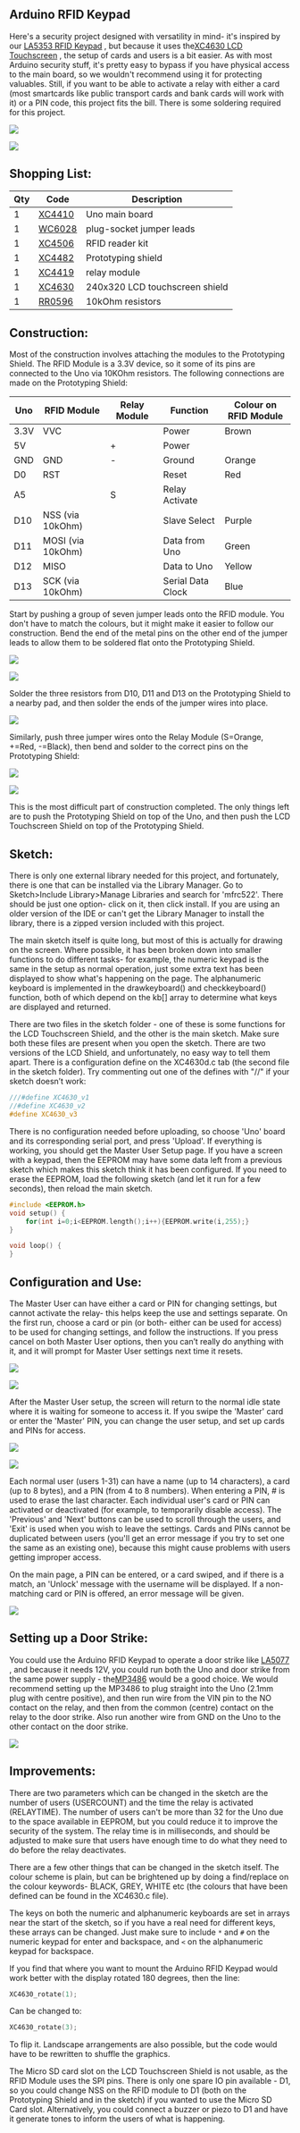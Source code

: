 
## Arduino RFID Keypad

Here's a security project designed with versatility in mind- it's inspired by our [LA5353 RFID Keypad](https://jaycar.com.au/p/LA5353) ,  but because it uses the[XC4630 LCD Touchscreen](https://jaycar.com.au/p/XC4630) , the setup of cards and users is a bit easier. As with most Arduino security stuff, it's pretty easy to bypass if you have physical access to the main board, so we wouldn't recommend using it for protecting valuables. Still, if you want to be able to activate a relay with either a card (most smartcards like public transport cards and bank cards will work with it) or a PIN code, this project fits the bill. There is some soldering required for this project.

![](images/sample-1.png)

![](images/sample-2.png)

## Shopping List:

|Qty| Code | Description |
|---|---|---|
|1 | [XC4410](http://jaycar.com.au/p/XC4410) | Uno main board
|1 | [WC6028](http://jaycar.com.au/p/WC6028) | plug-socket jumper leads
|1 | [XC4506](http://jaycar.com.au/p/XC4506) | RFID reader kit
|1 | [XC4482](http://jaycar.com.au/p/XC4482) | Prototyping shield
|1 | [XC4419](http://jaycar.com.au/p/XC4419) | relay module
|1 | [XC4630](http://jaycar.com.au/p/XC4630) | 240x320 LCD touchscreen shield
|1 | [RR0596](http://jaycar.com.au/p/RR0596) | 10kOhm resistors

## Construction:

Most of the construction involves attaching the modules to the Prototyping Shield.  The RFID Module is a 3.3V device, so it some of its pins are connected to the Uno via 10KOhm resistors. The following connections are made on the Prototyping Shield:

|Uno|RFID Module|Relay Module|Function|Colour on RFID Module
|---|---|---|---|---
|3.3V|VVC||Power|Brown
|5V||+|Power|
|GND|GND|-|Ground|Orange
|D0|RST||Reset|Red
|A5||S|Relay Activate|
|D10|NSS (via 10kOhm)||Slave Select|Purple
|D11|MOSI (via 10kOhm)||Data from Uno|Green
|D12|MISO||Data to Uno|Yellow
|D13|SCK (via 10kOhm)||Serial Data Clock|Blue

Start by pushing a group of seven jumper leads onto the RFID module. You don't have to match the colours, but it might make it easier to follow our construction. Bend the end of the metal pins on the other end of the jumper leads to allow them to be soldered flat onto the Prototyping Shield.

![](images/step-1.png)

![](images/step-2.png)

Solder the three resistors from D10, D11 and D13 on the Prototyping Shield to a nearby pad, and then solder the ends of the jumper wires into place.

![](images/step-3.png)

Similarly, push three jumper wires onto the Relay Module (S=Orange, +=Red, -=Black), then bend and solder to the correct pins on the Prototyping Shield:

![](images/step-4.png)

![](images/step-5.png)

This is the most difficult part of construction completed. The only things left are to push the Prototyping Shield on top of the Uno, and then push the LCD Touchscreen Shield on top of the Prototyping Shield.

## Sketch:

There is only one external library needed for this project, and fortunately, there is one that can be installed via the Library Manager. Go to Sketch>Include Library>Manage Libraries and search for 'mfrc522'. There should be just one option- click on it, then click install. If you are using an older version of the IDE or can't get the Library Manager to install the library, there is a zipped version included with this project.

The main sketch itself is quite long, but most of this is actually for drawing on the screen. Where possible, it has been broken down into smaller functions to do different tasks- for example, the numeric keypad is the same in the setup as normal operation, just some extra text has been displayed to show what's happening on the page. The alphanumeric keyboard is implemented in the drawkeyboard() and checkkeyboard() function, both of which depend on the kb[] array to determine what keys are displayed and returned.

There are two files in the sketch folder - one of these is some functions for the LCD Touchscreen Shield, and the other is the main sketch. Make sure both these files are present when you open the sketch. There are two versions of the LCD Shield, and unfortunately, no easy way to tell them apart. There is a configuration define on the XC4630d.c tab (the second file in the sketch folder). Try commenting out one of the defines with "//" if your sketch doesn’t work:

```c
///#define XC4630_v1
//#define XC4630_v2
#define XC4630_v3
```

There is no configuration needed before uploading, so choose 'Uno' board and its corresponding serial port, and press 'Upload'. If everything is working, you should get the Master User Setup page. If you have a screen with a keypad, then the EEPROM may have some data left from a previous sketch which makes this sketch think it has been configured. If you need to erase the EEPROM, load the following sketch (and let it run for a few seconds), then reload the main sketch.

```c
#include <EEPROM.h>
void setup() {
	for(int i=0;i<EEPROM.length();i++){EEPROM.write(i,255);}
}

void loop() {
}
```

## Configuration and Use:

The Master User can have either a card or PIN for changing settings, but cannot activate the relay- this helps keep the use and settings separate. On the first run, choose a card or pin (or both- either can be used for access) to be used for changing settings, and follow the instructions. If you press cancel on both Master User options, then you can’t really do anything with it, and it will prompt for Master User settings next time it resets.

![](images/step-6.jpg)

![](images/step-7.jpg)

After the Master User setup, the screen will return to the normal idle state where it is waiting for someone to access it. If you swipe the 'Master' card or enter the 'Master' PIN, you can change the user setup, and set up cards and PINs for access.

![](images/step-8.jpg)

![](images/step-9.jpg)

Each normal user (users 1-31) can have a name (up to 14 characters), a card (up to 8 bytes), and a PIN (from 4 to 8 numbers). When entering a PIN, # is used to erase the last character. Each individual user's card or PIN can activated or deactivated (for example, to temporarily disable access). The 'Previous' and 'Next' buttons can be used to scroll through the users, and 'Exit' is used when you wish to leave the settings. Cards and PINs cannot be duplicated between users (you'll get an error message if you try to set one the same as an existing one), because this might cause problems with users getting improper access.

On the main page, a PIN can be entered, or a card swiped, and if there is a match, an 'Unlock' message with the username will be displayed. If a non-matching card or PIN is offered, an error message will be given.

![](images/step-10.jpg)

## Setting up a Door Strike:

You could use the Arduino RFID Keypad to operate a door strike like [LA5077](https://jaycar.com.au/p/LA5077) , and because it needs 12V, you could run both the Uno and door strike from the same power supply - the[MP3486](https://jaycar.com.au/p/MP3486) would be a good choice. We would recommend setting up the MP3486 to plug straight into the Uno (2.1mm plug with centre positive), and then run wire from the VIN pin to the NO contact on the relay, and then from the common (centre) contact on the relay to the door strike. Also run another wire from GND on the Uno to the other contact on the door strike.

![](images/step-11.png)

## Improvements:

There are two parameters which can be changed in the sketch are the number of users (USERCOUNT) and the time the relay is activated (RELAYTIME). The number of users can't be more than 32 for the Uno due to the space available in EEPROM, but you could reduce it to improve the security of the system. The relay time is in milliseconds, and should be adjusted to make sure that users have enough time to do what they need to do before the relay deactivates.

There are a few other things that can be changed in the sketch itself. The colour scheme is plain, but can be brightened up by doing a find/replace on the colour keywords- BLACK, GREY, WHITE etc (the colours that have been defined can be found in the XC4630.c file).

The keys on both the numeric and alphanumeric keyboards are set in arrays near the start of the sketch, so if you have a real need for different keys, these arrays can be changed. Just make sure to include `*` and `#` on the numeric keypad for enter and backspace, and `<` on the alphanumeric keypad for backspace.

If you find that where you want to mount the Arduino RFID Keypad would work better with the display rotated 180 degrees, then the line:

```c
XC4630_rotate(1);
```

Can be changed to:

```c
XC4630_rotate(3);
```

To flip it. Landscape arrangements are also possible, but the code would have to be rewritten to shuffle the graphics.

The Micro SD card slot on the LCD Touchscreen Shield is not usable, as the RFID Module uses the SPI pins. There is only one spare IO pin available - D1, so you could change NSS on the RFID module to D1 (both on the Prototyping Shield and in the sketch) if you wanted to use the Micro SD Card slot. Alternatively, you could connect a buzzer or piezo to D1 and have it generate tones to inform the users of what is happening.
